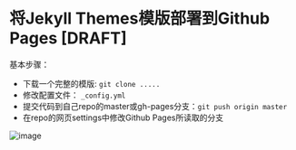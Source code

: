 # 将Jekyll Themes模版部署到Github Pages [DRAFT]

基本步骤：
- 下载一个完整的模版: `git clone .....`
- 修改配置文件： `_config.yml`
- 提交代码到自己repo的master或gh-pages分支：`git push origin master`
- 在repo的网页settings中修改Github Pages所读取的分支

![image](https://user-images.githubusercontent.com/14041622/51791008-d2cf5880-21d7-11e9-9276-46070fb881ca.png)
